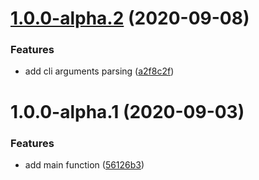# [1.0.0-alpha.2](https://github.com/seatentacle/components-report/compare/v1.0.0-alpha.1...v1.0.0-alpha.2) (2020-09-08)


### Features

* add cli arguments parsing ([a2f8c2f](https://github.com/seatentacle/components-report/commit/a2f8c2f3398accef54165fa01227c8cd858e89f8))

# 1.0.0-alpha.1 (2020-09-03)


### Features

* add main function ([56126b3](https://github.com/seatentacle/components-report/commit/56126b37b0099f995f316c4abc30b0ac119428f6))
